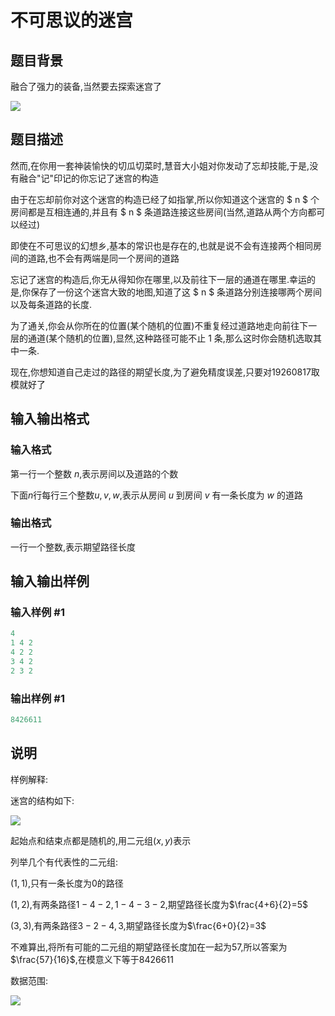 # 不可思议的迷宫

## 题目背景

融合了强力的装备,当然要去探索迷宫了

![](https://cdn.luogu.com.cn/upload/pic/42692.png) 

## 题目描述

然而,在你用一套神装愉快的切瓜切菜时,慧音大小姐对你发动了忘却技能,于是,没有融合"记"印记的你忘记了迷宫的构造

由于在忘却前你对这个迷宫的构造已经了如指掌,所以你知道这个迷宫的 $ n $ 个房间都是互相连通的,并且有 $ n $ 条道路连接这些房间(当然,道路从两个方向都可以经过)

即使在不可思议的幻想乡,基本的常识也是存在的,也就是说不会有连接两个相同房间的道路,也不会有两端是同一个房间的道路

忘记了迷宫的构造后,你无从得知你在哪里,以及前往下一层的通道在哪里.幸运的是,你保存了一份这个迷宫大致的地图,知道了这 $ n $ 条道路分别连接哪两个房间以及每条道路的长度.

为了通关,你会从你所在的位置(某个随机的位置)不重复经过道路地走向前往下一层的通道(某个随机的位置),显然,这种路径可能不止 $1$ 条,那么这时你会随机选取其中一条.

现在,你想知道自己走过的路径的期望长度,为了避免精度误差,只要对$19260817$取模就好了

## 输入输出格式

### 输入格式

第一行一个整数 $n$,表示房间以及道路的个数

下面$n$行每行三个整数$u,v,w$,表示从房间 $u$ 到房间 $v$ 有一条长度为 $w$ 的道路

### 输出格式

一行一个整数,表示期望路径长度

## 输入输出样例

### 输入样例 #1

```cpp
4
1 4 2
4 2 2 
3 4 2
2 3 2
```


### 输出样例 #1

```cpp
8426611
```


## 说明

样例解释:

迷宫的结构如下:

![](https://cdn.luogu.com.cn/upload/pic/42707.png)

起始点和结束点都是随机的,用二元组$(x,y)$表示

列举几个有代表性的二元组:

$(1,1)$,只有一条长度为$0$的路径

$(1,2)$,有两条路径$1-4-2,1-4-3-2$,期望路径长度为$\frac{4+6}{2}=5$

$(3,3)$,有两条路径$3-2-4,3$,期望路径长度为$\frac{6+0}{2}=3$

不难算出,将所有可能的二元组的期望路径长度加在一起为$57$,所以答案为$\frac{57}{16}$,在模意义下等于$8426611$

数据范围:

![](https://cdn.luogu.com.cn/upload/pic/42697.png)

